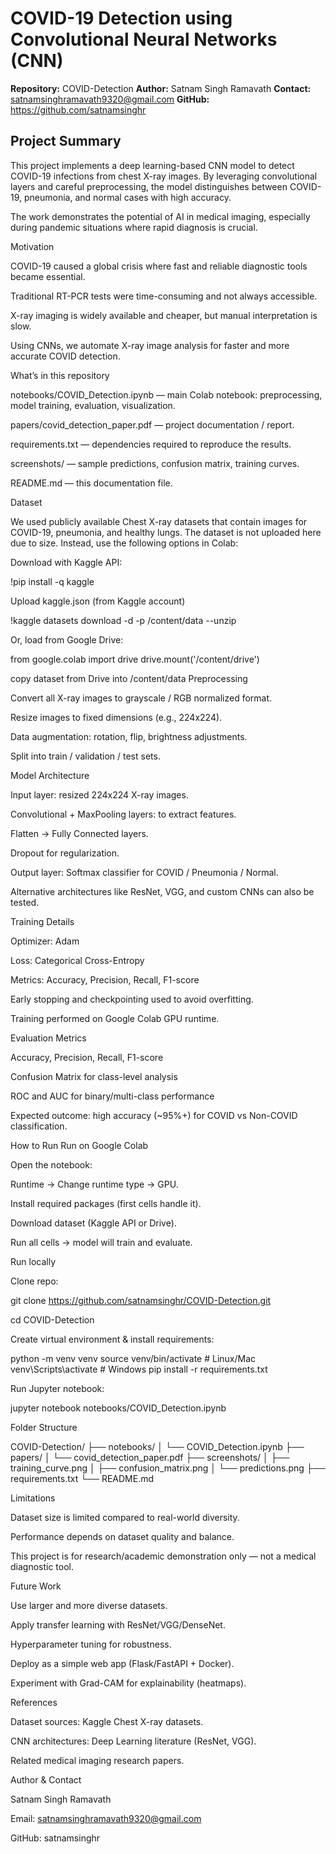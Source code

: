 # COVID-19 Detection using Convolutional Neural Networks (CNN)

**Repository:** COVID-Detection 
**Author:** Satnam Singh Ramavath 
**Contact:** satnamsinghramavath9320@gmail.com
**GitHub:** https://github.com/satnamsinghr

## Project Summary

This project implements a deep learning-based CNN model to detect COVID-19 infections from chest X-ray images. By leveraging convolutional layers and careful preprocessing, the model distinguishes between COVID-19, pneumonia, and normal cases with high accuracy.

The work demonstrates the potential of AI in medical imaging, especially during pandemic situations where rapid diagnosis is crucial.

Motivation

COVID-19 caused a global crisis where fast and reliable diagnostic tools became essential.

Traditional RT-PCR tests were time-consuming and not always accessible.

X-ray imaging is widely available and cheaper, but manual interpretation is slow.

Using CNNs, we automate X-ray image analysis for faster and more accurate COVID detection.

What’s in this repository

notebooks/COVID_Detection.ipynb — main Colab notebook: preprocessing, model training, evaluation, visualization.

papers/covid_detection_paper.pdf — project documentation / report.

requirements.txt — dependencies required to reproduce the results.

screenshots/ — sample predictions, confusion matrix, training curves.

README.md — this documentation file.

Dataset

We used publicly available Chest X-ray datasets that contain images for COVID-19, pneumonia, and healthy lungs. The dataset is not uploaded here due to size. Instead, use the following options in Colab:

Download with Kaggle API:

!pip install -q kaggle

Upload kaggle.json (from Kaggle account)

!kaggle datasets download -d -p /content/data --unzip

Or, load from Google Drive:

from google.colab import drive drive.mount('/content/drive')

copy dataset from Drive into /content/data Preprocessing

Convert all X-ray images to grayscale / RGB normalized format.

Resize images to fixed dimensions (e.g., 224x224).

Data augmentation: rotation, flip, brightness adjustments.

Split into train / validation / test sets.

Model Architecture

Input layer: resized 224x224 X-ray images.

Convolutional + MaxPooling layers: to extract features.

Flatten → Fully Connected layers.

Dropout for regularization.

Output layer: Softmax classifier for COVID / Pneumonia / Normal.

Alternative architectures like ResNet, VGG, and custom CNNs can also be tested.

Training Details

Optimizer: Adam

Loss: Categorical Cross-Entropy

Metrics: Accuracy, Precision, Recall, F1-score

Early stopping and checkpointing used to avoid overfitting.

Training performed on Google Colab GPU runtime.

Evaluation Metrics

Accuracy, Precision, Recall, F1-score

Confusion Matrix for class-level analysis

ROC and AUC for binary/multi-class performance

Expected outcome: high accuracy (~95%+) for COVID vs Non-COVID classification.

How to Run Run on Google Colab

Open the notebook:

Runtime → Change runtime type → GPU.

Install required packages (first cells handle it).

Download dataset (Kaggle API or Drive).

Run all cells → model will train and evaluate.

Run locally

Clone repo:

git clone https://github.com/satnamsinghr/COVID-Detection.git

cd COVID-Detection

Create virtual environment & install requirements:

python -m venv venv source venv/bin/activate # Linux/Mac venv\Scripts\activate # Windows pip install -r requirements.txt

Run Jupyter notebook:

jupyter notebook notebooks/COVID_Detection.ipynb

Folder Structure

COVID-Detection/ ├── notebooks/ │ └── COVID_Detection.ipynb ├── papers/ │ └── covid_detection_paper.pdf ├── screenshots/ │ ├── training_curve.png │ ├── confusion_matrix.png │ └── predictions.png ├── requirements.txt └── README.md

Limitations

Dataset size is limited compared to real-world diversity.

Performance depends on dataset quality and balance.

This project is for research/academic demonstration only — not a medical diagnostic tool.

Future Work

Use larger and more diverse datasets.

Apply transfer learning with ResNet/VGG/DenseNet.

Hyperparameter tuning for robustness.

Deploy as a simple web app (Flask/FastAPI + Docker).

Experiment with Grad-CAM for explainability (heatmaps).

References

Dataset sources: Kaggle Chest X-ray datasets.

CNN architectures: Deep Learning literature (ResNet, VGG).

Related medical imaging research papers.

Author & Contact

Satnam Singh Ramavath

Email: satnamsinghramavath9320@gmail.com

GitHub: satnamsinghr
